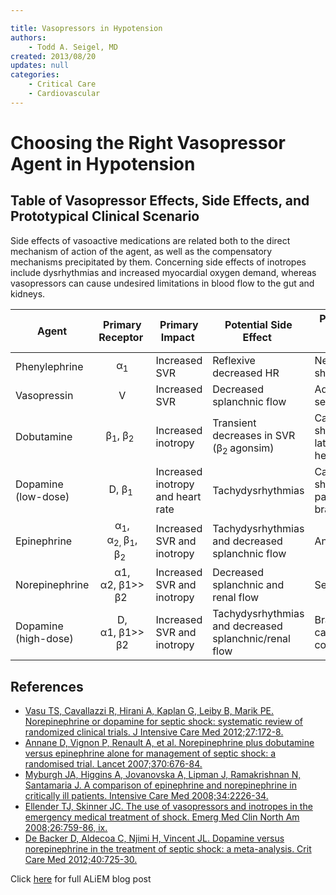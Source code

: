 ```yaml
---

title: Vasopressors in Hypotension
authors:
    - Todd A. Seigel, MD
created: 2013/08/20
updates: null
categories:
    - Critical Care
    - Cardiovascular
---
```


# Choosing the Right Vasopressor Agent in Hypotension

## Table of Vasopressor Effects, Side Effects, and Prototypical Clinical Scenario

Side effects of vasoactive medications are related both to the direct mechanism of action of the agent, as well as the compensatory mechanisms precipitated by them. Concerning side effects of inotropes include dysrhythmias and increased myocardial oxygen demand, whereas vasopressors can cause undesired limitations in blood flow to the gut and kidneys.

| **Agent**            |                     **Primary Receptor**                     | **Primary Impact**                | **Potential Side Effect**                             | **Prototypical Clinical Scenario**              |
| -------------------- | :----------------------------------------------------------: | --------------------------------- | ----------------------------------------------------- | ----------------------------------------------- |
| Phenylephrine        |                         α<sub>1</sub>                        | Increased SVR                     | Reflexive decreased HR                                | Neurogenic shock                                |
| Vasopressin          |                               V                              | Increased SVR                     | Decreased splanchnic flow                             | Adjunct for septic shock                        |
| Dobutamine           |                β<sub>1</sub>, β<sub>2 </sub>                 | Increased inotropy                | Transient decreases in SVR (β<sub>2 </sub>agonsim)    | Cardiogenic shock from late-stage heart failure |
| Dopamine (low-dose)  |                       D, β<sub>1</sub>                       | Increased inotropy and heart rate | Tachydysrhythmias                                     | Cardiogenic shock, particularly if bradycardic  |
| Epinephrine          | α<sub>1</sub>, α<sub>2, </sub>β<sub>1</sub>, β<sub>2 </sub>  | Increased SVR and inotropy        | Tachydysrhythmias and decreased splanchnic flow       | Anaphylaxis                                     |
| Norepinephrine       |                       α1, α2, β1>> β2                        | Increased SVR and inotropy        | Decreased splanchnic and renal flow                   | Septic shock                                    |
| Dopamine (high-dose) |                        D, α1, β1>> β2                        | Increased SVR and inotropy        | Tachydysrhythmias and decreased splanchnic/renal flow | Bradycardic cardiovascular collapse             |

## References

- [Vasu TS, Cavallazzi R, Hirani A, Kaplan G, Leiby B, Marik PE. Norepinephrine or dopamine for septic shock: systematic review of randomized clinical trials. J Intensive Care Med 2012;27:172-8.](http://www.ncbi.nlm.nih.gov/pubmed/21436167)
- [Annane D, Vignon P, Renault A, et al. Norepinephrine plus dobutamine versus epinephrine alone for management of septic shock: a randomised trial. Lancet 2007;370:676-84.](http://www.ncbi.nlm.nih.gov/pubmed/?term=17720019)
- [Myburgh JA, Higgins A, Jovanovska A, Lipman J, Ramakrishnan N, Santamaria J. A comparison of epinephrine and norepinephrine in critically ill patients. Intensive Care Med 2008;34:2226-34.](http://www.ncbi.nlm.nih.gov/pubmed/18654759)
- [Ellender TJ, Skinner JC. The use of vasopressors and inotropes in the emergency medical treatment of shock. Emerg Med Clin North Am 2008;26:759-86, ix.](http://www.ncbi.nlm.nih.gov/pubmed/18655944)
- [De Backer D, Aldecoa C, Njimi H, Vincent JL. Dopamine versus norepinephrine in the treatment of septic shock: a meta-analysis. Crit Care Med 2012;40:725-30.](http://www.ncbi.nlm.nih.gov/pubmed/22036860)

Click [here](https://www.aliem.com/2013/choosing-the-right-vasopressor-agent-in-hypotension/) for full ALiEM blog post
